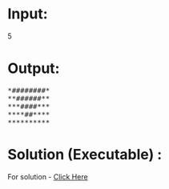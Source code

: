 
# Input:
5
# Output:
<pre>
*########*
**######**
***####***
****##****
**********
</pre>

# Solution (Executable) :
  For solution - [Click Here](https://onecompiler.com/python/3wvq8j36dy)
